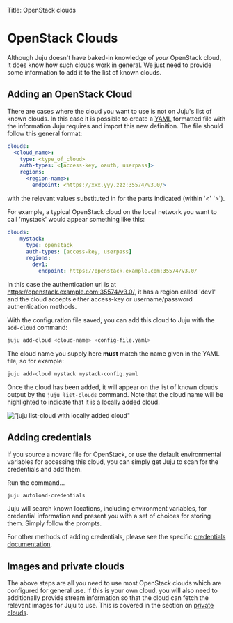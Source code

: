 Title: OpenStack clouds

# OpenStack Clouds

Although Juju doesn't have baked-in knowledge of *your* OpenStack cloud, it 
does know how such clouds work in general. We just need to provide some 
information to add it to the list of known clouds.

## Adding an OpenStack Cloud

There are cases where the cloud you want to use is not on Juju's list of known 
clouds. In this case it is possible to create a [YAML][yaml] formatted file 
with the information Juju requires and import this new definition. The file 
should follow this general format:
  
```yaml
clouds:
  <cloud_name>:
    type: <type_of_cloud>
    auth-types: <[access-key, oauth, userpass]>
    regions:
      <region-name>:
        endpoint: <https://xxx.yyy.zzz:35574/v3.0/>
```
with the relevant values substituted in for the parts indicated
(within '<' '>').

For example, a typical OpenStack cloud on the local network you want to call 
'mystack' would appear something like this:

  
```yaml
clouds:
    mystack:
      type: openstack
      auth-types: [access-key, userpass]
      regions:
        dev1:
          endpoint: https://openstack.example.com:35574/v3.0/
```

In this case the authentication url is at 
https://openstack.example.com:35574/v3.0/, it has a region called 'dev1' and 
the cloud accepts either access-key or username/password authentication 
methods.

With the configuration file saved, you can add this cloud to Juju with the 
`add-cloud` command:

```bash
juju add-cloud <cloud-name> <config-file.yaml>
```

The cloud name you supply here **must** match the name given in the YAML file, 
so for example:

```bash
juju add-cloud mystack mystack-config.yaml
```

Once the cloud has been added, it will appear on the list of known clouds 
output by the `juju list-clouds` command. Note that the cloud name will be 
highlighted to indicate that it is a locally added cloud.

!["juju list-cloud with locally added cloud"](./media/list-clouds-local.png)

## Adding credentials

If you source a novarc file for OpenStack, or use the default environmental 
variables for accessing this cloud, you can simply get Juju to scan for the 
credentials and add them.

Run the command...

```bash
juju autoload-credentials
```

Juju will search known locations, including environment variables, for
credential information and present you with a set of choices for storing them. 
Simply follow the prompts.

For other methods of adding credentials, please see the specific 
[credentials documentation][credentials].



## Images and private clouds

The above steps are all you need to use most OpenStack clouds which are 
configured for general use. If this is your own cloud, you will also need to 
additionally provide stream information so that the cloud can fetch the 
relevant images for Juju to use. This is covered in the section on 
[private clouds][simplestreams].

[yaml]: http://www.yaml.org/spec/1.2/spec.html
[simplestreams]: ./howto-privatecloud.html
[credentials]: ./credentials.html
